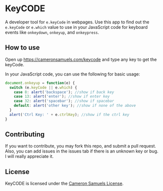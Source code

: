 # KeyCODE
A developer tool for `e.keyCode` in webpages. Use this app to find out the `e.keyCode` or `e.which` value to use in your JavaScript code for keyboard events like `onkeydown`, `onkeyup`, and `onkeypress`.
## How to use
Open up <https://cameronsamuels.com/keycode> and type any key to get the keyCode.

In your JavaScript code, you can use the following for basic usage:
```javascript
document.onkeyup = function(e) {
  switch (e.keyCode || e.which) {
    case 8: alert('backspace'); //show if back key
    case 13: alert('enter'); //show if enter key
    case 32: alert('spacebar'); //show if spacebar
    default: alert('other key'); //show if none of the above
  }
  alert('Ctrl Key: ' + e.ctrlKey); //show if the ctrl key
}
```
## Contributing
If you want to contribute, you may fork this repo, and submit a pull request. Also, you can add issues in the issues tab if there is an unknown key or bug. I will really appreciate it.
## License
KeyCODE is licensed under the [Cameron Samuels License](LICENSE).
